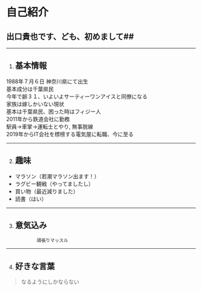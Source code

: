 # 自己紹介
## 出口貴也です、ども、初めまして##

-------
1. ## 基本情報 ##
1988年７月６日 神奈川県にて出生   
基本成分は千葉県民   
今年で齢３１、いよいよサーティーワンアイスと同僚になる   
家族は嫁しかいない現状  
基本は千葉県民、困った時はフィジー人   
2011年から鉄道会社に勤務   
駅員→車掌→運転士とやり,
無事脱線    
2019年からIT会社を標榜する電気屋に転職、今に至る   



----

2. ## 趣味 ##
- マラソン（若潮マラソン出ます！）
- ラグビー観戦（やってましたし）
- 買い物（最近減りました）
- 読書（はい）
-----

3. ## 意気込み ##

               頑張りマッスル

---------
4. ## 好きな言葉 ##
>なるようにしかならない




